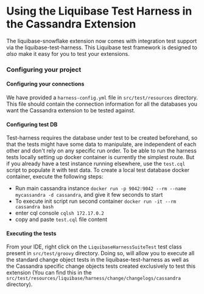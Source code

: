 # Using the Liquibase Test Harness in the Cassandra Extension
The liquibase-snowflake extension now comes with integration test support via the liquibase-test-harness. 
This Liquibase test framework is designed to *also* make it easy for you to test your extensions.

### Configuring your project
 
#### Configuring your connections

We have provided a `harness-config.yml` file in `src/test/resources` directory. 
This file should contain the connection information for all the databases you want the Cassandra extension to be tested against.

#### Configuring test DB
Test-harness requires the database under test to be created beforehand, so that the tests might have some data to manipulate, are independent of each other and don't rely on any specific run order.
To be able to run the harness tests locally setting up docker container is currently the simplest route. But if you already have a test instance running elsewhere, use the `test.cql` script to populate it with test data.
To create a local test database docker container, execute the following steps:
- Run main cassandra instance `docker run -p 9042:9042 --rm --name mycassandra -d cassandra`, and give it few seconds to start
- To execute init script run second container `docker run -it --rm cassandra bash`
- enter cql console `cqlsh 172.17.0.2`
- copy and paste `test.cql` file content

#### Executing the tests
From your IDE, right click on the `LiquibaseHarnessSuiteTest` test class present in `src/test/groovy` directory. 
Doing so, will allow you to execute all the standard change object tests in the liquibase-test-harness as well as the
Cassandra specific change objects tests created exclusively to test this extension (You can find this in the 
`src/test/resources/liquibase/harness/change/changelogs/cassandra` directory).
